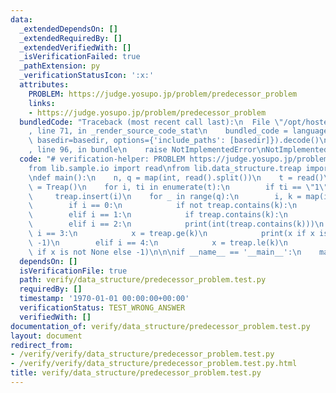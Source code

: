 ```yaml
---
data:
  _extendedDependsOn: []
  _extendedRequiredBy: []
  _extendedVerifiedWith: []
  _isVerificationFailed: true
  _pathExtension: py
  _verificationStatusIcon: ':x:'
  attributes:
    PROBLEM: https://judge.yosupo.jp/problem/predecessor_problem
    links:
    - https://judge.yosupo.jp/problem/predecessor_problem
  bundledCode: "Traceback (most recent call last):\n  File \"/opt/hostedtoolcache/Python/3.10.5/x64/lib/python3.10/site-packages/onlinejudge_verify/documentation/build.py\"\
    , line 71, in _render_source_code_stat\n    bundled_code = language.bundle(stat.path,\
    \ basedir=basedir, options={'include_paths': [basedir]}).decode()\n  File \"/opt/hostedtoolcache/Python/3.10.5/x64/lib/python3.10/site-packages/onlinejudge_verify/languages/python.py\"\
    , line 96, in bundle\n    raise NotImplementedError\nNotImplementedError\n"
  code: "# verification-helper: PROBLEM https://judge.yosupo.jp/problem/predecessor_problem\n\
    from lib.sample.io import read\nfrom lib.data_structure.treap import Treap\n\n\
    \ndef main():\n    n, q = map(int, read().split())\n    t = read()\n    treap\
    \ = Treap()\n    for i, ti in enumerate(t):\n        if ti == \"1\":\n       \
    \     treap.insert(i)\n    for _ in range(q):\n        i, k = map(int, read().split())\n\
    \        if i == 0:\n            if not treap.contains(k):\n                treap.insert(k)\n\
    \        elif i == 1:\n            if treap.contains(k):\n                treap.delete(k)\n\
    \        elif i == 2:\n            print(int(treap.contains(k)))\n        elif\
    \ i == 3:\n            x = treap.ge(k)\n            print(x if x is not None else\
    \ -1)\n        elif i == 4:\n            x = treap.le(k)\n            print(x\
    \ if x is not None else -1)\n\n\nif __name__ == '__main__':\n    main()\n"
  dependsOn: []
  isVerificationFile: true
  path: verify/data_structure/predecessor_problem.test.py
  requiredBy: []
  timestamp: '1970-01-01 00:00:00+00:00'
  verificationStatus: TEST_WRONG_ANSWER
  verifiedWith: []
documentation_of: verify/data_structure/predecessor_problem.test.py
layout: document
redirect_from:
- /verify/verify/data_structure/predecessor_problem.test.py
- /verify/verify/data_structure/predecessor_problem.test.py.html
title: verify/data_structure/predecessor_problem.test.py
---
```

